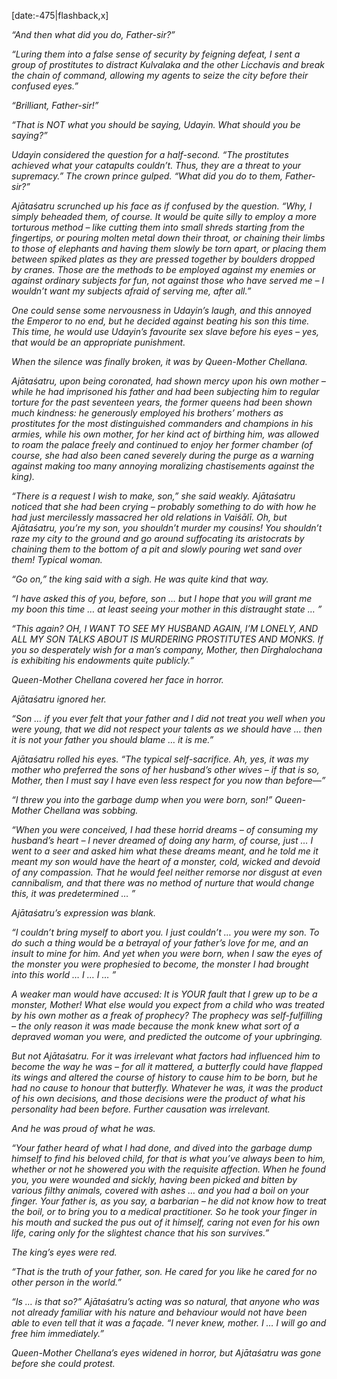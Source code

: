 [date:-475|flashback,x]

_“And then what did you do, Father-sir?”_

_“Luring them into a false sense of security by feigning defeat, I sent a group of prostitutes to distract Kulvalaka and the other Licchavis and break the chain of command, allowing my agents to seize the city before their confused eyes.”_

_“Brilliant, Father-sir!”_

_“That is NOT what you should be saying, Udayin. What should you be saying?”_

_Udayin considered the question for a half-second. “The prostitutes achieved what your catapults couldn’t. Thus, they are a threat to your supremacy.” The crown prince gulped. “What did you do to them, Father-sir?”_

_Ajātaśatru scrunched up his face as if confused by the question. “Why, I simply beheaded them, of course. It would be quite silly to employ a more torturous method – like cutting them into small shreds starting from the fingertips, or pouring molten metal down their throat, or chaining their limbs to those of elephants and having them slowly be torn apart, or placing them between spiked plates as they are pressed together by boulders dropped by cranes. Those are the methods to be employed against my enemies or against ordinary subjects for fun, not against those who have served me – I wouldn’t want my subjects afraid of serving me, after all.”_

_One could sense some nervousness in Udayin’s laugh, and this annoyed the Emperor to no end, but he decided against beating his son this time. This time, he would use Udayin’s favourite sex slave before his eyes – yes, that would be an appropriate punishment._

_When the silence was finally broken, it was by Queen-Mother Chellana._

_Ajātaśatru, upon being coronated, had shown mercy upon his own mother – while he had imprisoned his father and had been subjecting him to regular torture for the past seventeen years, the former queens had been shown much kindness: he generously employed his brothers’ mothers as prostitutes for the most distinguished commanders and champions in his armies, while his own mother, for her kind act of birthing him, was allowed to roam the palace freely and continued to enjoy her former chamber (of course, she had also been caned severely during the purge as a warning against making too many annoying moralizing chastisements against the king)._

_“There is a request I wish to make, son,” she said weakly. Ajātaśatru noticed that she had been crying – probably something to do with how he had just mercilessly massacred her old relations in Vaiśālī. Oh, but Ajātaśatru, you’re my son, you shouldn’t murder my cousins! You shouldn’t raze my city to the ground and go around suffocating its aristocrats by chaining them to the bottom of a pit and slowly pouring wet sand over them! Typical woman._

_“Go on,” the king said with a sigh. He was quite kind that way._

_“I have asked this of you, before, son … but I hope that you will grant me my boon this time … at least seeing your mother in this distraught state … ”_

_“This again? OH, I WANT TO SEE MY HUSBAND AGAIN, I’M LONELY, AND ALL MY SON TALKS ABOUT IS MURDERING PROSTITUTES AND MONKS. If you so desperately wish for a man’s company, Mother, then Dīrghalochana is exhibiting his endowments quite publicly.”_

_Queen-Mother Chellana covered her face in horror._

_Ajātaśatru ignored her._

_“Son … if you ever felt that your father and I did not treat you well when you were young, that we did not respect your talents as we should have … then it is not your father you should blame … it is me.”_

_Ajātaśatru rolled his eyes. “The typical self-sacrifice. Ah, yes, it was my mother who preferred the sons of her husband’s other wives – if that is so, Mother, then I must say I have even less respect for you now than before—”_

_“I threw you into the garbage dump when you were born, son!” Queen-Mother Chellana was sobbing._

_“When you were conceived, I had these horrid dreams – of consuming my husband’s heart – I never dreamed of doing any harm, of course, just … I went to a seer and asked him what these dreams meant, and he told me it meant my son would have the heart of a monster, cold, wicked and devoid of any compassion. That he would feel neither remorse nor disgust at even cannibalism, and that there was no method of nurture that would change this, it was predetermined … ”_

_Ajātaśatru’s expression was blank._

_“I couldn’t bring myself to abort you. I just couldn’t … you were my son. To do such a thing would be a betrayal of your father’s love for me, and an insult to mine for him. And yet when you were born, when I saw the eyes of the monster you were prophesied to become, the monster I had brought into this world … I … I … ”_

_A weaker man would have accused: It is YOUR fault that I grew up to be a monster, Mother! What else would you expect from a child who was treated by his own mother as a freak of prophecy? The prophecy was self-fulfilling – the only reason it was made because the monk knew what sort of a depraved woman you were, and predicted the outcome of your upbringing._

_But not Ajātaśatru. For it was irrelevant what factors had influenced him to become the way he was – for all it mattered, a butterfly could have flapped its wings and altered the course of history to cause him to be born, but he had no cause to honour that butterfly. Whatever he was, it was the product of his own decisions, and those decisions were the product of what his personality had been before. Further causation was irrelevant._

_And he was proud of what he was._

_“Your father heard of what I had done, and dived into the garbage dump himself to find his beloved child, for that is what you’ve always been to him, whether or not he showered you with the requisite affection. When he found you, you were wounded and sickly, having been picked and bitten by various filthy animals, covered with ashes … and you had a boil on your finger. Your father is, as you say, a barbarian – he did not know how to treat the boil, or to bring you to a medical practitioner. So he took your finger in his mouth and sucked the pus out of it himself, caring not even for his own life, caring only for the slightest chance that his son survives.”_

_The king’s eyes were red._

_“That is the truth of your father, son. He cared for you like he cared for no other person in the world.”_

_“Is … is that so?” Ajātaśatru’s acting was so natural, that anyone who was not already familiar with his nature and behaviour would not have been able to even tell that it was a façade. “I never knew, mother. I … I will go and free him immediately.”_

_Queen-Mother Chellana’s eyes widened in horror, but Ajātaśatru was gone before she could protest._